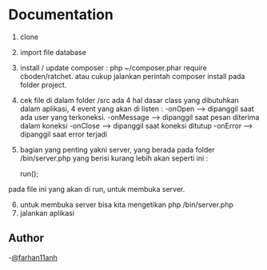 # Documentation

1. clone
2. import file database
3. install / update composer : php ~/composer.phar require cboden/ratchet.
   atau cukup jalankan perintah composer install pada folder project.
4. cek file di dalam folder /src 
    ada 4 hal dasar class yang dibutuhkan dalam aplikasi, 4 event yang akan di listen :
    -onOpen --> dipanggil saat ada user yang terkoneksi.
    -onMessage --> dipanggil saat pesan diterima dalam koneksi
    -onClose --> dipanggil saat koneksi ditutup
    -onError --> dipanggil saat error terjadi

5. bagian yang penting yakni server, yang berada pada folder /bin/server.php
    yang berisi kurang lebih akan seperti ini :

    <?php
        use Ratchet\Server\IoServer;
        use MyApp\Chat;

        require dirname(__DIR__) . '/vendor/autoload.php';

        $server = IoServer::factory(
            new Chat(),
            8080
        );

        $server->run();

pada file ini yang akan di run, untuk membuka server.

6. untuk membuka server bisa kita mengetikan php /bin/server.php
7. jalankan aplikasi


## Author

-[@farhan11anh](https://github.com/farhan11anh)

